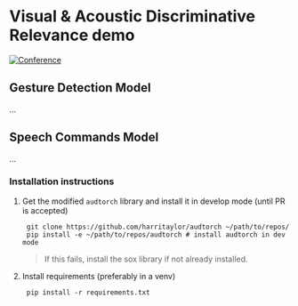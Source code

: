 # Visual & Acoustic Discriminative Relevance demo
[![Conference](http://img.shields.io/badge/DAIS--ITA_AFM-2019-blue.svg?style=flat-square)](https://dais-ita.org/node/4034)

## Gesture Detection Model
...


## Speech Commands Model
...

### Installation instructions
1. Get the modified `audtorch` library and install it in develop mode 
(until PR is accepted)
        
        git clone https://github.com/harritaylor/audtorch ~/path/to/repos/
        pip install -e ~/path/to/repos/audtorch # install audtorch in dev mode
        
    > If this fails, install the sox library if not already installed.  
2. Install requirements (preferably in a venv)
    
        pip install -r requirements.txt
